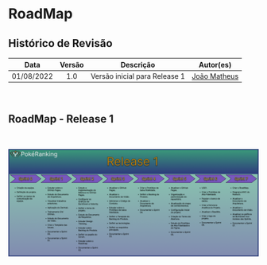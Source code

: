 # RoadMap

## Histórico de Revisão

| Data | Versão | Descrição | Autor(es) |
|:----------:|:--------:|:----------------------:|:---------------------------:|
01/08/2022 | 1.0 | Versão inicial para Release 1 | [João Matheus](https://github.com/JoaoSchmitz)

<br>

## RoadMap - Release 1

<br>

![RoadMap - Release 1](Imagens/RoadMap_Release1.png)